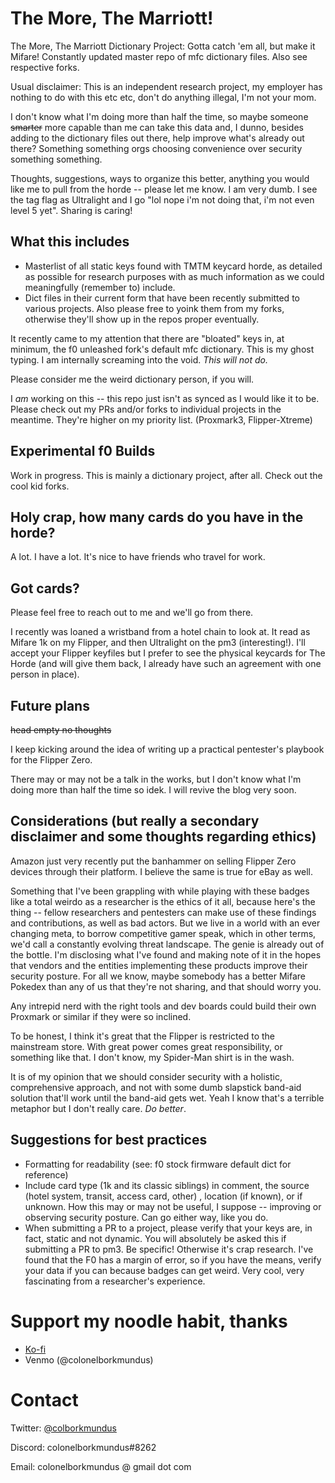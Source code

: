 # The More, The Marriott!
The More, The Marriott Dictionary Project: Gotta catch 'em all, but make it Mifare! Constantly updated master repo of mfc dictionary files. Also see respective forks.

Usual disclaimer: This is an independent research project, my employer has nothing to do with this etc etc, don't do anything illegal, I'm not your mom.

I don't know what I'm doing more than half the time, so maybe someone ~~smarter~~ more capable than me can take this data and, I dunno, besides adding to the dictionary files out there, help improve what's already out there? Something something orgs choosing convenience over security something something.

Thoughts, suggestions, ways to organize this better, anything you would like me to pull from the horde -- please let me know. I am very dumb. I see the tag flag as Ultralight and I go "lol nope i'm not doing that, i'm not even level 5 yet". Sharing is caring!

## What this includes
* Masterlist of all static keys found with TMTM keycard horde, as detailed as possible for research purposes with as much information as we could meaningfully (remember to) include.
* Dict files in their current form that have been recently submitted to various projects. Also please free to yoink them from my forks, otherwise they'll show up in the repos proper eventually.

It recently came to my attention that there are "bloated" keys in, at minimum, the f0 unleashed fork's default mfc dictionary. This is my ghost typing. I am internally screaming into the void. _This will not do._

Please consider me the weird dictionary person, if you will.

I _am_ working on this -- this repo just isn't as synced as I would like it to be. Please check out my PRs and/or forks to individual projects in the meantime. They're higher on my priority list. (Proxmark3, Flipper-Xtreme)

## Experimental f0 Builds
Work in progress. This is mainly a dictionary project, after all. Check out the cool kid forks.

## Holy crap, how many cards do you have in the horde?
A lot. I have a lot. It's nice to have friends who travel for work.

## Got cards?
Please feel free to reach out to me and we'll go from there. 

I recently was loaned a wristband from a hotel chain to look at. It read as Mifare 1k on my Flipper, and then Ultralight on the pm3 (interesting!). I'll accept your Flipper keyfiles but I prefer to see the physical keycards for The Horde (and will give them back, I already have such an agreement with one person in place).

## Future plans
~~head empty no thoughts~~

I keep kicking around the idea of writing up a practical pentester's playbook for the Flipper Zero.

There may or may not be a talk in the works, but I don't know what I'm doing more than half the time so idek. I will revive the blog very soon.

## Considerations (but really a secondary disclaimer and some thoughts regarding ethics)
Amazon just very recently put the banhammer on selling Flipper Zero devices through their platform. I believe the same is true for eBay as well. 

Something that I've been grappling with while playing with these badges like a total weirdo as a researcher is the ethics of it all, because here's the thing -- fellow researchers and pentesters can make use of these findings and contributions, as well as bad actors. But we live in a world with an ever changing meta, to borrow competitive gamer speak, which in other terms, we'd call a constantly evolving threat landscape. The genie is already out of the bottle. I'm disclosing what I've found and making note of it in the hopes that vendors and the entities implementing these products improve their security posture. For all we know, maybe somebody has a better Mifare Pokedex than any of us that they're not sharing, and that should worry you.

Any intrepid nerd with the right tools and dev boards could build their own Proxmark or similar if they were so inclined. 

To be honest, I think it's great that the Flipper is restricted to the mainstream store. With great power comes great responsibility, or something like that. I don't know, my Spider-Man shirt is in the wash. 

It is of my opinion that we should consider security with a holistic, comprehensive approach, and not with some dumb slapstick band-aid solution that'll work until the band-aid gets wet. Yeah I know that's a terrible metaphor but I don't really care. _Do better_.

## Suggestions for best practices
* Formatting for readability (see: f0 stock firmware default dict for reference)
* Include card type (1k and its classic siblings) in comment, the source (hotel system, transit, access card, other) , location (if known), or if unknown. How this may or may not be useful, I suppose -- improving or observing security posture. Can go either way, like you do.
* When submitting a PR to a project, please verify that your keys are, in fact, static and not dynamic. You will absolutely be asked this if submitting a PR to pm3. Be specific! Otherwise it's crap research. I've found that the F0 has a margin of error, so if you have the means, verify your data if you can because badges can get weird. Very cool, very fascinating from a researcher's experience.

# Support my noodle habit, thanks
* [Ko-fi](https://ko-fi.com/colonelborkmundus#)
* Venmo (@colonelborkmundus)

# Contact
Twitter: [@colborkmundus](https://twitter.com/colborkmundus)

Discord: colonelborkmundus#8262

Email: colonelborkmundus @ gmail dot com
